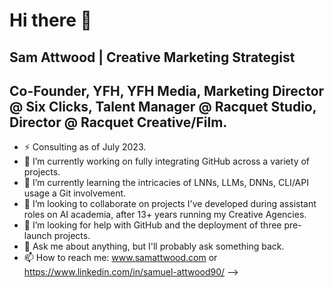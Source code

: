 # Hi there 👋

## Sam Attwood | Creative Marketing Strategist
## Co-Founder, YFH, YFH Media, Marketing Director @ Six Clicks, Talent Manager @ Racquet Studio, Director @ Racquet Creative/Film.

- ⚡ Consulting as of July 2023.
- 🔭 I’m currently working on fully integrating GitHub across a variety of projects.
- 🌱 I’m currently learning the intricacies of LNNs, LLMs, DNNs, CLI/API usage a Git involvement.
- 👯 I’m looking to collaborate on projects I've developed during assistant roles on AI academia, after 13+ years running my Creative Agencies.
- 🤔 I’m looking for help with GitHub and the deployment of three pre-launch projects.
- 💬 Ask me about anything, but I'll probably ask something back.
- 📫 How to reach me: www.samattwood.com or https://www.linkedin.com/in/samuel-attwood90/
-->
